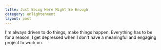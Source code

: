 ```yaml
---
title: Just Being Here Might Be Enough
category: enlightenment
layout: post
---
```


I'm always driven to do things, make things happen.  Everything has to be for a reason.  I
get depressed when I don't have a meaningful and engaging project to work on.

